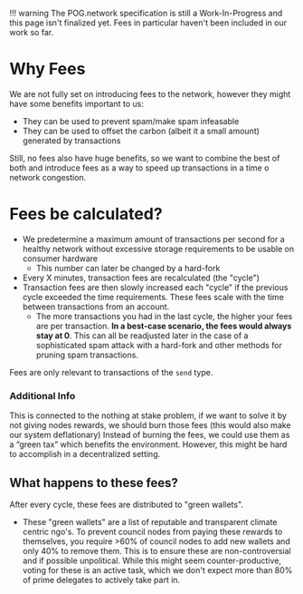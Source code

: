 <!-- prettier-ignore -->
!!! warning
    The POG.network specification is still a Work-In-Progress and this page isn't finalized yet. Fees in particular haven't been included in our work so far.

# Why Fees

We are not fully set on introducing fees to the network, however they might have some benefits important to us:

- They can be used to prevent spam/make spam infeasable
- They can be used to offset the carbon (albeit it a small amount) generated by transactions

Still, no fees also have huge benefits, so we want to combine the best of both and introduce fees as a way to speed up transactions in a time o network congestion.

# Fees be calculated?

- We predetermine a maximum amount of transactions per second for a healthy network without excessive storage requirements to be usable on consumer hardware
  - This number can later be changed by a hard-fork
- Every X minutes, transaction fees are recalculated (the "cycle")
- Transaction fees are then slowly increased each "cycle" if the previous cycle exceeded the time requirements. These fees scale with the time between transactions from an account.
  - The more transactions you had in the last cycle, the higher your fees are per transaction.
    **In a best-case scenario, the fees would always stay at 0**.
    This can all be readjusted later in the case of a sophisticated spam attack with a hard-fork and other methods for pruning spam transactions.

Fees are only relevant to transactions of the `send` type.

### Additional Info

This is connected to the nothing at stake problem, if we want to solve it by not giving nodes rewards, we should burn those fees (this would also make our system deflationary)
Instead of burning the fees, we could use them as a “green tax” which benefits the environment. However, this might be hard to accomplish in a decentralized setting.

## What happens to these fees?

After every cycle, these fees are distributed to "green wallets".

- These "green wallets" are a list of reputable and transparent climate centric ngo's.
  To prevent council nodes from paying these rewards to themselves, you require >60% of council nodes to add new wallets and only 40% to remove them. This is to ensure these are non-controversial and if possible unpolitical. While this might seem counter-productive, voting for these is an active task, which we don't expect more than 80% of prime delegates to actively take part in.
